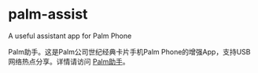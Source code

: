 # palm-assist
A useful assistant app for Palm Phone

Palm助手。这是Palm公司世纪经典卡片手机Palm Phone的增强App，支持USB网络热点分享。详情请访问 [Palm助手](https://superassist.net/guide/palm-assist.html)。
